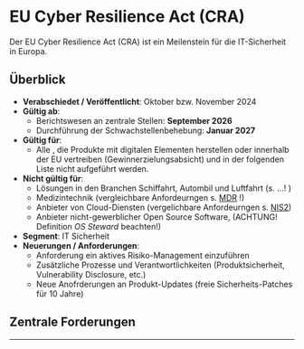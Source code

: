 # EU Cyber Resilience Act (CRA)

Der EU Cyber Resilience Act (CRA) ist ein Meilenstein für die IT-Sicherheit in Europa. 

## Überblick

* **Verabschiedet / Veröffentlicht**: Oktober bzw. November 2024
* **Gültig ab**:
  * Berichtswesen an zentrale Stellen: **September 2026**
  * Durchführung der Schwachstellenbehebung: **Januar 2027** 
* **Gültig für**:
  * Alle , die Produkte mit digitalen Elementen herstellen oder innerhalb der EU vertreiben (Gewinnerzielungsabsicht) und in der folgenden Liste nicht aufgeführt werden.
* **Nicht gültig für**:
  * Lösungen in den Branchen Schiffahrt, Autombil und Luftfahrt (s. ...! )
  * Medizintechnik (vergleichbare Anfordeurngen s. [MDR](/regmon/mdr.md) !)
  * Anbieter von Cloud-Diensten (vergelichbare Anfordeurngen s. [NIS2](/regmon/nis2))
  * Anbieter nicht-gewerblicher Open Source Software, (ACHTUNG! Definition *OS Steward* beachten!) 
* **Segment**: IT Sicherheit
* **Neuerungen / Anforderungen**:
  * Anforderung ein aktives Risiko-Management einzuführen
  * Zusätzliche Prozesse und Verantwortlichkeiten (Produktsicherheit, Vulnerability Disclosure, etc.)
  * Neue Anofrderungen an Produkt-Updates (freie Sicherheits-Patches für 10 Jahre)



## Zentrale Forderungen

* **